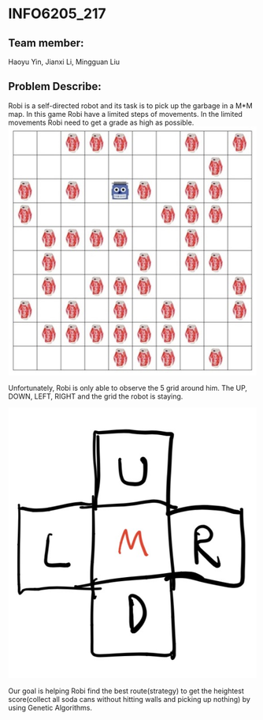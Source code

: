 # INFO6205_217

## Team member:
Haoyu Yin, Jianxi Li, Mingguan Liu

## Problem Describe:
Robi is a self-directed robot and its task is to pick up the garbage in a M*M map. In this game Robi have a limited steps of movements.  In the limited movements Robi need to get a grade as high as possible.
![image](https://github.com/mattliu777/INFO6205_217/blob/master/slides/map1.jpg)


Unfortunately, Robi is only able to observe the 5 grid around him. The UP, DOWN, LEFT, RIGHT and  the grid the robot is staying.

![image](https://github.com/mattliu777/INFO6205_217/blob/master/slides/move.jpg)

Our goal is helping Robi find the best route(strategy) to get the heightest score(collect all soda cans without hitting walls and picking up nothing) by using Genetic Algorithms. 
